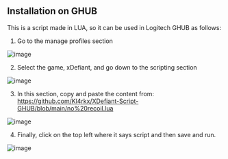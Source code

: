## Installation on GHUB

This is a script made in LUA, so it can be used in Logitech GHUB as follows:

  1. Go to the manage profiles section
  
  ![image](https://github.com/Kl4rkx/XDefiant-Script-GHUB/assets/90530426/591c408c-2b31-49f5-a4c9-7d1e346e9e14)
  
  2. Select the game, xDefiant, and go down to the scripting section
  
  ![image](https://github.com/Kl4rkx/XDefiant-Script-GHUB/assets/90530426/1d0e1ee6-4e99-4cb1-ab16-70ded4818405)
  
  3. In this section, copy and paste the content from: https://github.com/Kl4rkx/XDefiant-Script-GHUB/blob/main/no%20recoil.lua
  
  ![image](https://github.com/Kl4rkx/XDefiant-Script-GHUB/assets/90530426/17586e9f-ee19-414f-bc60-88f015c05997)
  
  4. Finally, click on the top left where it says script and then save and run.
  
  ![image](https://github.com/Kl4rkx/XDefiant-Script-GHUB/assets/90530426/d695ef1e-567f-47bc-b4b8-bc5b1f6a31ae)
